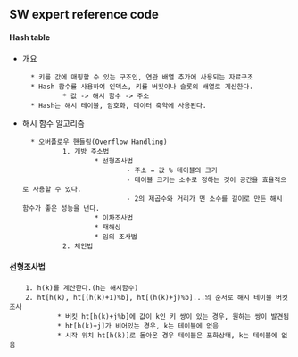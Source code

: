 ## SW expert reference code   
#### Hash table   


* 개요   

		* 키를 값에 매핑할 수 있는 구조인, 연관 배열 추가에 사용되는 자료구조   
		* Hash 함수를 사용하여 인덱스, 키를 버킷이나 슬롯의 배열로 계산한다.   
				* 값 -> 해시 함수 -> 주소   
		* Hash는 해시 테이블, 암호화, 데이터 축약에 사용된다.   


* 해시 함수 알고리즘   
	
		* 오버플로우 핸들링(Overflow Handling)   
				1. 개방 주소법   
						* 선형조사법   
								- 주소 = 값 % 테이블의 크기   
								- 테이블 크기는 소수로 정하는 것이 공간을 효율적으로 사용할 수 있다.   
								- 2의 제곱수와 거리가 먼 소수를 길이로 만든 해시 함수가 좋은 성능을 낸다.   
						* 이차조사법   
						* 재해싱   
						* 임의 조사법   
				2. 체인법   

#### 선형조사법   
		1. h(k)를 계산한다.(h는 해시함수)   
		2. ht[h(k), ht[(h(k)+1)%b], ht[(h(k)+j)%b]...의 순서로 해시 테이블 버킷 조사   
				* 버킷 ht[h(k)+j%b]에 값이 k인 키 쌍이 있는 경우, 원하는 쌍이 발견됨   
				* ht[h(k)+j]가 비어있는 경우, k는 테이블에 없음   
				* 시작 위치 ht[h(k)]로 돌아온 경우 테이블은 포화상태, k는 테이블에 없음   

